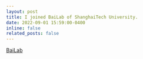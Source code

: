 ```yaml
---
layout: post
title: I joined BaiLab of ShanghaiTech University.
date: 2022-09-01 15:59:00-0400
inline: false
related_posts: false
---
```


[BaiLab](https://bailab.siais.shanghaitech.edu.cn/)
